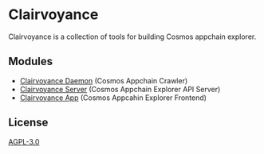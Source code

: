 # Clairvoyance

Clairvoyance is a collection of tools for building Cosmos appchain explorer.

## Modules

- [Clairvoyance Daemon](./cv-daemon) (Cosmos Appchain Crawler)
- [Clairvoyance Server](./cv-server) (Cosmos Appchain Explorer API Server)
- [Clairvoyance App](./cv-app) (Cosmos Appcahin Explorer Frontend)

## License

[AGPL-3.0](https://github.com/turnpike/bleu/blob/main/LICENSE)
